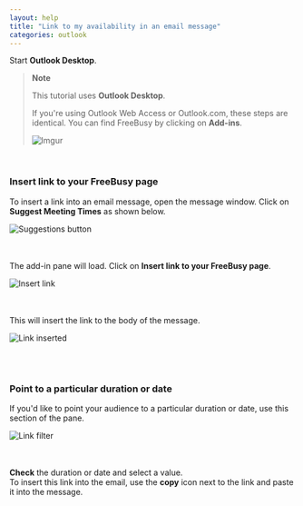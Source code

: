 ```yaml
---
layout: help
title: "Link to my availability in an email message"
categories: outlook
---
```


Start **Outlook Desktop**.
<br>

> **Note**
>
> This tutorial uses **Outlook Desktop**.
> 
> If you're using Outlook Web Access or Outlook.com, these steps are identical.
> You can find FreeBusy by clicking on **Add-ins**.
> 
> ![Imgur](https://i.imgur.com/bFdOANU.png)

<br>

### Insert link to your FreeBusy page

To insert a link into an email message, open the message window.
Click on **Suggest Meeting Times** as shown below.

![Suggestions button](https://i.imgur.com/sqlmlWy.png)

<br><br>
The add-in pane will load.
Click on **Insert link to your FreeBusy page**.

![Insert link](https://i.imgur.com/ZHYwsZl.png)

<br><br>
This will insert the link to the body of the message.

![Link inserted](https://i.imgur.com/DGaSctz.png)

<br><br>

### Point to a particular duration or date

If you'd like to point your audience to a particular duration or date, use this section of the pane.

![Link filter](https://i.imgur.com/vAQNlGf.png)

<br><br>
**Check** the duration or date and select a value.
<br>
To insert this link into the email, use the **copy** icon next to the link and paste it into the message.
